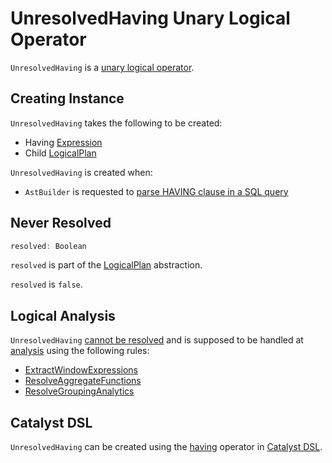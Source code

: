 # UnresolvedHaving Unary Logical Operator

`UnresolvedHaving` is a [unary logical operator](LogicalPlan.md#UnaryNode).

## Creating Instance

`UnresolvedHaving` takes the following to be created:

* <span id="havingCondition"> Having [Expression](../expressions/Expression.md)
* <span id="child"> Child [LogicalPlan](LogicalPlan.md)

`UnresolvedHaving` is created when:

* `AstBuilder` is requested to [parse HAVING clause in a SQL query](../sql/AstBuilder.md#withHavingClause)

## <span id="resolved"> Never Resolved

```scala
resolved: Boolean
```

`resolved` is part of the [LogicalPlan](LogicalPlan.md#resolved) abstraction.

`resolved` is `false`.

## Logical Analysis

`UnresolvedHaving` [cannot be resolved](#resolved) and is supposed to be handled at [analysis](../QueryExecution.md#analyzed) using the following rules:

* [ExtractWindowExpressions](../logical-analysis-rules/ExtractWindowExpressions.md)
* [ResolveAggregateFunctions](../logical-analysis-rules/ResolveAggregateFunctions.md)
* [ResolveGroupingAnalytics](../logical-analysis-rules/ResolveGroupingAnalytics.md)

## Catalyst DSL

`UnresolvedHaving` can be created using the [having](../catalyst-dsl/DslLogicalPlan.md#having) operator in [Catalyst DSL](../catalyst-dsl/index.md).

